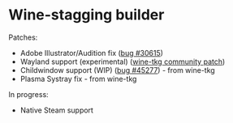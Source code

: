 # Wine-stagging builder
Patches:
- Adobe Illustrator/Audition fix ([bug #30615](https://bugs.winehq.org/show_bug.cgi?id=30615))
- Wayland support (experimental) ([wine-tkg community patch](https://github.com/Frogging-Family/community-patches/blob/master/wine-tkg-git/wine_wayland_driver.mypatch))
- Childwindow support (WIP) ([bug #45277](https://bugs.winehq.org/show_bug.cgi?id=45277)) - from wine-tkg
- Plasma Systray fix - from wine-tkg

In progress:
- Native Steam support
